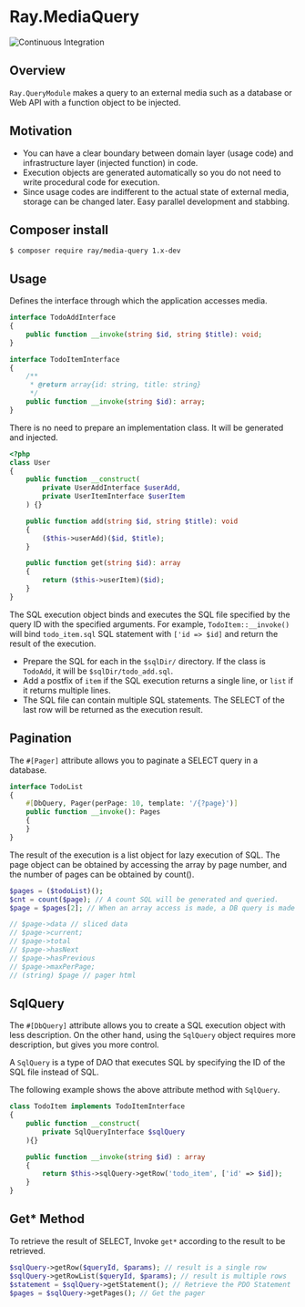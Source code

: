 # Ray.MediaQuery
![Continuous Integration](https://github.com/ray-di/Ray.MediaQuery/workflows/Continuous%20Integration/badge.svg)

## Overview

`Ray.QueryModule` makes a query to an external media such as a database or Web API with a function object to be injected.


## Motivation


 * You can have a clear boundary between domain layer (usage code) and infrastructure layer (injected function) in code.
 * Execution objects are generated automatically so you do not need to write procedural code for execution.
 * Since usage codes are indifferent to the actual state of external media, storage can be changed later. Easy parallel development and stabbing.

## Composer install

    $ composer require ray/media-query 1.x-dev

## Usage

Defines the interface through which the application accesses media.

```php
interface TodoAddInterface
{
    public function __invoke(string $id, string $title): void;
}

interface TodoItemInterface
{
    /**
     * @return array{id: string, title: string}
     */
    public function __invoke(string $id): array;
}
```

There is no need to prepare an implementation class. It will be generated and injected.

```php
<?php
class User
{
    public function __construct(
        private UserAddInterface $userAdd,
        private UserItemInterface $userItem
    ) {}

    public function add(string $id, string $title): void
    {
        ($this->userAdd)($id, $title);
    }

    public function get(string $id): array
    {
        return ($this->userItem)($id);
    }
}
```

The SQL execution object binds and executes the SQL file specified by the query ID with the specified arguments.
For example, `TodoItem::__invoke()` will bind `todo_item.sql` SQL statement with `['id => $id]` and return the result of the execution.

* Prepare the SQL for each in the `$sqlDir/` directory. If the class is `TodoAdd`, it will be `$sqlDir/todo_add.sql`.
* Add a postfix of `item` if the SQL execution returns a single line, or `list` if it returns multiple lines.
* The SQL file can contain multiple SQL statements. The SELECT of the last row will be returned as the execution result.

## Pagination

The `#[Pager]` attribute allows you to paginate a SELECT query in a database.

```php
interface TodoList
{
    #[DbQuery, Pager(perPage: 10, template: '/{?page}')]
    public function __invoke(): Pages
    {
    }
}
```

The result of the execution is a list object for lazy execution of SQL.
The page object can be obtained by accessing the array by page number, and the number of pages can be obtained by count().

```php
$pages = ($todoList)();
$cnt = count($page); // A count SQL will be generated and queried.
$page = $pages[2]; // When an array access is made, a DB query is made for that page.

// $page->data // sliced data
// $page->current;
// $page->total
// $page->hasNext
// $page->hasPrevious
// $page->maxPerPage;
// (string) $page // pager html
```

## SqlQuery

The `#[DbQuery]` attribute allows you to create a SQL execution object with less description.
On the other hand, using the `SqlQuery` object requires more description, but gives you more control.

A `SqlQuery` is a type of DAO that executes SQL by specifying the ID of the SQL file instead of SQL.

The following example shows the above attribute method with `SqlQuery`.

```php
class TodoItem implements TodoItemInterface
{
    public function __construct(
        private SqlQueryInterface $sqlQuery
    ){}

    public function __invoke(string $id) : array
    {
        return $this->sqlQuery->getRow('todo_item', ['id' => $id]);
    }
}
```

## Get* Method

To retrieve the result of SELECT, Invoke `get*` according to the result to be retrieved.

```php
$sqlQuery->getRow($queryId, $params); // result is a single row
$sqlQuery->getRowList($queryId, $params); // result is multiple rows
$statement = $sqlQuery->getStatement(); // Retrieve the PDO Statement
$pages = $sqlQuery->getPages(); // Get the pager
```
